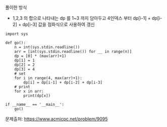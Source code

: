 풀이한 방식 
- 1,2,3 의 합으로 나타내는 dp 를 1~3 까지 담아두고 4인덱스 부터 dp[i-1] + dp[i-2] + dp[i-3] 값을 점화식으로 사용하여 갱신 
```python3
import sys

def go():
    n = int(sys.stdin.readline())
    arr = [int(sys.stdin.readline()) for __ in range(n)]
    dp = [0] * (max(arr)+1)
    dp[1] = 1
    dp[2] = 2
    dp[3] = 4
    # set
    for i in range(4, max(arr)+1):
        dp[i] = dp[i-1] + dp[i-2] + dp[i-3]
    # print
    for x in arr:
        print(dp[x])

if __name__ == '__main__':
    go()
```
문제출처: https://www.acmicpc.net/problem/9095
